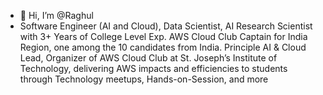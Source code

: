- 👋 Hi, I’m @Raghul
- Software Engineer (AI and Cloud), Data Scientist, AI Research Scientist with 3+ Years of College Level Exp.
AWS Cloud Club Captain for India Region, one among the 10 candidates from India. Principle AI & Cloud
Lead, Organizer of AWS Cloud Club at St. Joseph’s Institute of Technology, delivering AWS impacts and
efficiencies to students through Technology meetups, Hands-on-Session, and more

<!---
Raghul-G2002/Raghul-G2002 is a ✨ special ✨ repository because its `README.md` (this file) appears on your GitHub profile.
You can click the Preview link to take a look at your changes.
--->
